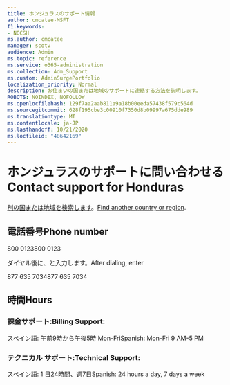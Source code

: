 ```yaml
---
title: ホンジュラスのサポート情報
author: cmcatee-MSFT
f1.keywords:
- NOCSH
ms.author: cmcatee
manager: scotv
audience: Admin
ms.topic: reference
ms.service: o365-administration
ms.collection: Adm_Support
ms.custom: AdminSurgePortfolio
localization_priority: Normal
description: お住まいの国または地域のサポートに連絡する方法を説明します。
ROBOTS: NOINDEX, NOFOLLOW
ms.openlocfilehash: 129f7aa2aab811a9a18b00eeda57438f579c564d
ms.sourcegitcommit: 628f195cbe3c00910f7350d8b09997a675dde989
ms.translationtype: MT
ms.contentlocale: ja-JP
ms.lasthandoff: 10/21/2020
ms.locfileid: "48642169"
---
```

# <a name="contact-support-for-honduras"></a><span data-ttu-id="8ddf5-103">ホンジュラスのサポートに問い合わせる</span><span class="sxs-lookup"><span data-stu-id="8ddf5-103">Contact support for Honduras</span></span>

<span data-ttu-id="8ddf5-104">[別の国または地域を検索します](../contact-support-for-business-products.md)。</span><span class="sxs-lookup"><span data-stu-id="8ddf5-104">[Find another country or region](../contact-support-for-business-products.md).</span></span>

## <a name="phone-number"></a><span data-ttu-id="8ddf5-105">電話番号</span><span class="sxs-lookup"><span data-stu-id="8ddf5-105">Phone number</span></span>
<span data-ttu-id="8ddf5-106">800 0123</span><span class="sxs-lookup"><span data-stu-id="8ddf5-106">800 0123</span></span>

<span data-ttu-id="8ddf5-107">ダイヤル後に、と入力します。</span><span class="sxs-lookup"><span data-stu-id="8ddf5-107">After dialing, enter</span></span>

<span data-ttu-id="8ddf5-108">877 635 7034</span><span class="sxs-lookup"><span data-stu-id="8ddf5-108">877 635 7034</span></span>

## <a name="hours"></a><span data-ttu-id="8ddf5-109">時間</span><span class="sxs-lookup"><span data-stu-id="8ddf5-109">Hours</span></span>
### <a name="billing-support"></a><span data-ttu-id="8ddf5-110">課金サポート:</span><span class="sxs-lookup"><span data-stu-id="8ddf5-110">Billing Support:</span></span>

<span data-ttu-id="8ddf5-111">スペイン語: 午前9時から午後5時 Mon-Fri</span><span class="sxs-lookup"><span data-stu-id="8ddf5-111">Spanish: Mon-Fri 9 AM-5 PM</span></span>

### <a name="technical-support"></a><span data-ttu-id="8ddf5-112">テクニカル サポート:</span><span class="sxs-lookup"><span data-stu-id="8ddf5-112">Technical Support:</span></span>

<span data-ttu-id="8ddf5-113">スペイン語: 1 日24時間、週7日</span><span class="sxs-lookup"><span data-stu-id="8ddf5-113">Spanish: 24 hours a day, 7 days a week</span></span>
